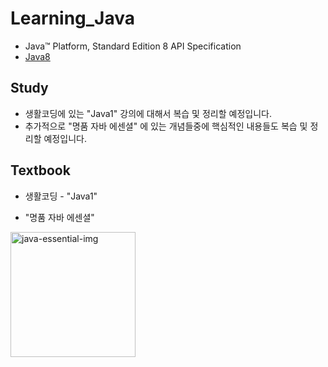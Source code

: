 # Learning_Java

- Java™ Platform, Standard Edition 8 API Specification
- [Java8](https://docs.oracle.com/javase/8/docs/api/)


## Study
- 생활코딩에 있는 "Java1" 강의에 대해서 복습 및 정리할 예정입니다.
- 추가적으로 "명품 자바 에센셜" 에 있는 개념들중에 핵심적인 내용들도 복습 및 정리할 예정입니다.


## Textbook
- 생활코딩 - "Java1"

- "명품 자바 에센셜"
<img width="200" alt="java-essential-img" src="https://image.yes24.com/goods/63041975/XL">
